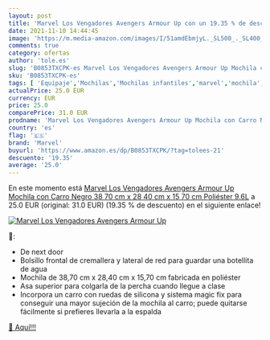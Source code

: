 ```yaml
---
layout: post
title: 'Marvel Los Vengadores Avengers Armour Up con un 19.35 % de descuento'
date: 2021-11-10 14:44:45
image: 'https://m.media-amazon.com/images/I/51amdEbmjyL._SL500_._SL400_.jpg'
comments: true
category: ofertas
author: 'tole.es'
slug: 'B0853TXCPK-es Marvel Los Vengadores Avengers Armour Up Mochila con Carro...'
sku: 'B0853TXCPK-es'
tags: [ 'Equipaje','Mochilas','Mochilas infantiles','marvel','mochila', ]
actualPrice: 25.0 EUR
currency: EUR
price: 25.0
comparePrice: 31.0 EUR
prodname: 'Marvel Los Vengadores Avengers Armour Up Mochila con Carro Negro 38 70 cm x 28 40 cm x 15 70 cm  Poliéster  9.6L'
country: 'es'
flag: '🇪🇸'
brand: 'Marvel'
buyurl: 'https://www.amazon.es/dp/B0853TXCPK/?tag=tolees-21'
descuento: '19.35'
average: '25.0'
---
```


En este momento está [Marvel Los Vengadores Avengers Armour Up Mochila con Carro Negro 38 70 cm x 28 40 cm x 15 70 cm  Poliéster  9.6L](https://www.amazon.es/dp/B0853TXCPK/?tag=tolees-21) a 25.0 EUR (original: 31.0 EUR) (19.35 %  de descuento) en el siguiente enlace!

[![Marvel Los Vengadores Avengers Armour Up](https://m.media-amazon.com/images/I/51amdEbmjyL._SL500_._SL400_.jpg)](https://www.amazon.es/dp/B0853TXCPK/?tag=tolees-21)

🔎:

- De next door
- Bolsillo frontal de cremallera y lateral de red para guardar una botellita de agua
- Mochila de 38,70 cm x 28,40 cm x 15,70 cm fabricada en poliéster
- Asa superior para colgarla de la percha cuando llegue a clase
- Incorpora un carro con ruedas de silicona y sistema magic fix para conseguir una mayor sujeción de la mochila al carro; puede quitarse fácilmente si prefieres llevarla a la espalda

[🛒 Aquí!!!](https://www.amazon.es/dp/B0853TXCPK/?tag=tolees-21)
